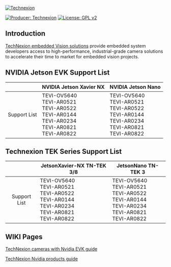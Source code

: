[![Technexion](https://raw.githubusercontent.com/TechNexion-Vision/TEV-Jetson_Camera_driver/tn_l4t-r32.7.1_kernel-4.9/doc/img/Homepage_Embedded%20Vision_01.png)](https://www.technexion.com/products/embedded-vision/)

[![Producer: Technexion](https://img.shields.io/badge/Producer-Technexion-blue.svg)](https://www.technexion.com)
[![License: GPL v2](https://img.shields.io/badge/License-GPL%20v2-blue.svg)](https://www.gnu.org/licenses/old-licenses/gpl-2.0.en.html)

## Introduction

[TechNexion embedded Vision solutions](https://www.technexion.com/products/embedded-vision/) provide embedded system developers access to high-performance, industrial-grade camera solutions to accelerate their time to market for embedded vision projects.

## NVIDIA Jetson EVK Support List

|              | NVIDIA Jetson Xavier NX                                      | NVIDIA Jetson Nano                                           |
| :----------: | ------------------------------------------------------------ | ------------------------------------------------------------ |
| Support List | TEVI-OV5640<br />TEVI-AR0521<br />TEVI-AR0522<br />TEVI-AR0144<br />TEVI-AR0234<br />TEVI-AR0821<br />TEVI-AR0822 | TEVI-OV5640<br />TEVI-AR0521<br />TEVI-AR0522<br />TEVI-AR0144<br />TEVI-AR0234<br />TEVI-AR0821<br />TEVI-AR0822 |

## Technexion TEK Series Support List

|              | JetsonXavier-NX TN-TEK 3/8                                   | JetsonNano TN-TEK 3                                          |
| :----------: | ------------------------------------------------------------ | ------------------------------------------------------------ |
| Support List | TEVI-OV5640<br />TEVI-AR0521<br />TEVI-AR0522<br />TEVI-AR0144<br />TEVI-AR0234<br />TEVI-AR0821<br />TEVI-AR0822 | TEVI-OV5640<br />TEVI-AR0521<br />TEVI-AR0522<br />TEVI-AR0144<br />TEVI-AR0234<br />TEVI-AR0821<br />TEVI-AR0822 |

## WIKI Pages

[TechNexion cameras with Nvidia EVK guide](https://developer.technexion.com/docs/tevi-arxxxx-cameras-on-nvidia-jetson-nano)

[TechNexion Nvidia products guide](https://developer.technexion.com/docs/1)
